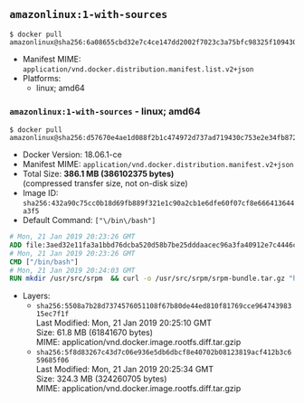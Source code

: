 ## `amazonlinux:1-with-sources`

```console
$ docker pull amazonlinux@sha256:6a08655cbd32e7c4ce147dd2002f7023c3a75bfc98325f109430e3eab817d568
```

-	Manifest MIME: `application/vnd.docker.distribution.manifest.list.v2+json`
-	Platforms:
	-	linux; amd64

### `amazonlinux:1-with-sources` - linux; amd64

```console
$ docker pull amazonlinux@sha256:d57670e4ae1d088f2b1c474972d737ad719430c753e2e34fb8729db01dc48390
```

-	Docker Version: 18.06.1-ce
-	Manifest MIME: `application/vnd.docker.distribution.manifest.v2+json`
-	Total Size: **386.1 MB (386102375 bytes)**  
	(compressed transfer size, not on-disk size)
-	Image ID: `sha256:432a90c75cc0b18d69fb889f321e1c90a2cb1e6dfe60f07cf8e666413644a3f5`
-	Default Command: `["\/bin\/bash"]`

```dockerfile
# Mon, 21 Jan 2019 20:23:26 GMT
ADD file:3aed32e11fa3a1bbd76dcba520d58b7be25dddaacec96a3fa40912e7c4446c9b in / 
# Mon, 21 Jan 2019 20:23:26 GMT
CMD ["/bin/bash"]
# Mon, 21 Jan 2019 20:24:03 GMT
RUN mkdir /usr/src/srpm  && curl -o /usr/src/srpm/srpm-bundle.tar.gz "https://amazon-linux-docker-sources.s3-accelerate.amazonaws.com/srpm-bundle-7c80178b5a15821ceaab518bce05b24ee51c41aeef9aaf1f7fd2c58082d79160.tar.gz"  && echo "7c80178b5a15821ceaab518bce05b24ee51c41aeef9aaf1f7fd2c58082d79160  /usr/src/srpm/srpm-bundle.tar.gz" | sha256sum -c -
```

-	Layers:
	-	`sha256:5508a7b28d7374576051108f67b80de44ed810f81769cce96474398315ec7f1f`  
		Last Modified: Mon, 21 Jan 2019 20:25:10 GMT  
		Size: 61.8 MB (61841670 bytes)  
		MIME: application/vnd.docker.image.rootfs.diff.tar.gzip
	-	`sha256:5f8d83267c43d7c06e936e5db6dbcf8e40702b08123819acf412b3c659685f06`  
		Last Modified: Mon, 21 Jan 2019 20:25:34 GMT  
		Size: 324.3 MB (324260705 bytes)  
		MIME: application/vnd.docker.image.rootfs.diff.tar.gzip
